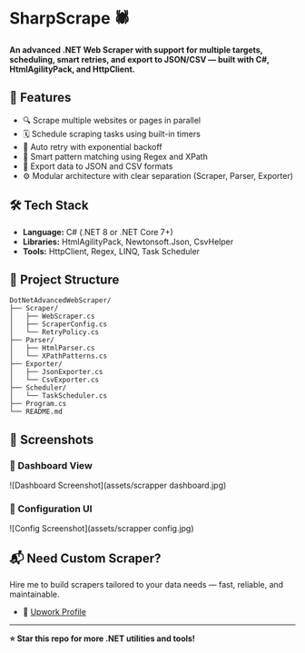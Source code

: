 #  SharpScrape 🕷️

**An advanced .NET Web Scraper with support for multiple targets, scheduling, smart retries, and export to JSON/CSV — built with C#, HtmlAgilityPack, and HttpClient.**

## 🚀 Features

- 🔍 Scrape multiple websites or pages in parallel
- 🗓️ Schedule scraping tasks using built-in timers
- 🔁 Auto retry with exponential backoff
- 🧠 Smart pattern matching using Regex and XPath
- 💾 Export data to JSON and CSV formats
- ⚙️ Modular architecture with clear separation (Scraper, Parser, Exporter)

## 🛠️ Tech Stack

- **Language:** C# (.NET 8 or .NET Core 7+)
- **Libraries:** HtmlAgilityPack, Newtonsoft.Json, CsvHelper
- **Tools:** HttpClient, Regex, LINQ, Task Scheduler

## 📂 Project Structure

```
DotNetAdvancedWebScraper/
├── Scraper/
│   ├── WebScraper.cs
│   ├── ScraperConfig.cs
│   └── RetryPolicy.cs
├── Parser/
│   ├── HtmlParser.cs
│   └── XPathPatterns.cs
├── Exporter/
│   ├── JsonExporter.cs
│   └── CsvExporter.cs
├── Scheduler/
│   └── TaskScheduler.cs
├── Program.cs
└── README.md
```

## 📸 Screenshots

### 🎯 Dashboard View
![Dashboard Screenshot](assets/scrapper dashboard.jpg)

### 🧾 Configuration UI
![Config Screenshot](assets/scrapper config.jpg)


## 📬 Need Custom Scraper?

Hire me to build scrapers tailored to your data needs — fast, reliable, and maintainable.

- 💼 [Upwork Profile](https://www.upwork.com/freelancers/~0101659ba9fa3c1f21)

---

**⭐ Star this repo for more .NET utilities and tools!**
